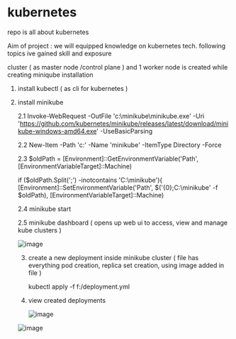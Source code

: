 # kubernetes
repo is all about kubernetes 


Aim of project :  we will equipped knowledge on kubernetes tech. following topics ive gained skill and exposure 

 cluster ( as master node /control plane ) and 1 worker node is created while creating miniqube installation

 1. install kubectl ( as cli for kubernetes )

   
 3. install minikube

    
      2.1 Invoke-WebRequest -OutFile 'c:\minikube\minikube.exe' -Uri 'https://github.com/kubernetes/minikube/releases/latest/download/minikube-windows-amd64.exe' -UseBasicParsing

    
      2.2  New-Item -Path 'c:\' -Name 'minikube' -ItemType Directory -Force

    
      2.3  $oldPath = [Environment]::GetEnvironmentVariable('Path', [EnvironmentVariableTarget]::Machine)

    
    if ($oldPath.Split(';') -inotcontains 'C:\minikube'){
               [Environment]::SetEnvironmentVariable('Path', $('{0};C:\minikube' -f $oldPath), [EnvironmentVariableTarget]::Machine)

    
      2.4  minikube start

    
      2.5  minikube dashboard ( opens up web ui  to access, view and manage kube clusters )



    ![image](https://github.com/user-attachments/assets/68408950-eb80-4676-a4f1-de7c317dc398)



    3.  create a new deployment inside minikube cluster ( file has everything pod creation, replica set creation, using image added in file ) 

         kubectl apply -f f:/deployment.yml


    4. view created deployments
   
       ![image](https://github.com/user-attachments/assets/4358c428-b9fc-4d62-9035-640071823cb9)


      ![image](https://github.com/user-attachments/assets/938c5ba7-96ff-4dca-a688-a9a8666e028c)
 

     


